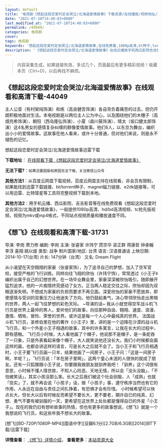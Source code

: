 ```yaml
---
layout: default
title: '电视剧《想起这段恋爱时定会哭泣/北海道爱情故事》下载资源/在线播放/视频地址/1080p/高清/蓝光'
date: "2021-07-10T14:40:03+0800"
last_modified_at: "2021-07-10T14:40:03+0800"
permalink: /44049/
categories: 电视剧
cover:
tags: 电视剧
keywords: '想起这段恋爱时定会哭泣/北海道爱情故事,在线免费看,1080p高清,bt种子,torrent,百度云盘,magnet,磁力链,迅雷下载资源'
description: '《想起这段恋爱时定会哭泣/北海道爱情故事》在线云播放手机西瓜影院吉吉影音免费看，1080p高清bd/hd未删减完整版和tc抢先枪版，mkv/mp4格式，附带bt/torrent种子、magnet/磁力链、百度云盘、网盘资源迅雷下载链接'
---
```


>内容采集生成，如果链接失效，多试几个，页面最后有更多精彩视频！收藏本页（Ctrl+D)，以后再找不麻烦。


## 《想起这段恋爱时定会哭泣/北海道爱情故事》在线观看和高清下载-44049

主人公音（有村架纯饰演）和练（高良健吾饰演）各自背负着痛苦的过去，但仍开朗积极地面对生活。本电视剧是以两位主人公为中心，以及围绕他们的木穗子（高畑充希饰演）、朝阳（西岛隆弘饰演）、小夏（森川葵饰演）、晴太（坂口健太郎饰演）这4名男女的感情复杂纠缠的群像爱情故事。他们6人，以东京为舞台，编织出小小的爱情故事。这故事在他人看来，或许十分普通，但对他们来说，则是永不褪色的记忆。<!---剧情end--->


想起这段恋爱时定会哭泣/北海道爱情故事迅雷下载

**下载地址**： [在线观看下载 《想起这段恋爱时定会哭泣/北海道爱情故事》](https://www.993dy.com//vod-detail-id-7899.html) 


**无法下载?**：`如果迅雷因版权原因无法下载，关注微信公众号 `

**其他方法1**：从百度云网盘下载视频，百度云网盘支持在线观看，非会员有限制，如果能找到迅雷下载链接、bt/torrent种子、magnet磁力链接、e2dk链接等，可以用迅雷、比特彗星等工具将完整视频下载到本地。

**其他方法2**：用手机云播、西瓜影院、吉吉影音等在线免费观看《想起这段恋爱时定会哭泣/北海道爱情故事》，一般提供1080p高清、hd/bd高清视频、tc抢先版视频，视频为mkv或mp4格式，不同站点视频质量和播放速度不同。


## 《想飞》在线观看和高清下载-31731

导演: 李岗 萧力修 编剧: 李岗 主演: 张睿家 许玮宁 庹宗华 梁正群 蒋康哲 钟承翰 李淳 喜翔 姚以缇 类型: 战争 制片国家/地区: 台湾 语言: 汉语普通话 上映日期: 2014-10-17(台湾) 片长: 147分钟（台湾） 又名: Dream Flight

从小渴望在天空翱翔的家豪（张睿家饰），为了追寻自己的梦想，加入了空军官校，接受严格的飞行训练。同样向往飞翔的欣怡（许玮宁饰），常常透过《小王子》编织出属于自己的幻想世界。在一场毕业舞会里，家豪深深被欣怡吸引，随即展开猛烈追求，他的一片痴情终究感动了女方。正当两人稳定交往之际，欣怡却因为双眼逐渐失明，不想成为家豪的负担而要求不再见面。深爱欣怡的家豪不愿放弃，即使感情与受训的双重压力让他迷失了方向，他仍鼓起勇气，决心带领欣怡走出黑暗的世界，两人一起飞往梦想的彩色天际。 ~导演的话~ 我从小就觉得空军战斗机飞行员是世界上最帅的男人，爱听他们的故事，向往那种自由、翱翔、速度、浪漫、激情、牺牲、冒险、荣誉的世界。或许这是每一个人心中最纯真的世界。 法国战斗机飞行员，圣修伯里在他的著作《小王子》里，讲的是一个迫降在沙漠的战斗机飞行员，和一个外星小王子相遇的故事，其中的许多寓言，让我在长大的过程中，颇有感触。 飞行员小时候，大人看他画了个帽子，他说那不是帽子，是一条蛇吞了一只象，只是外表看起来像个帽子，大人就笑说他还没长大。我们小时候都会画这样的画，也都会讲这样的语言，可是长大之后就不会了。当小王子和飞行员相遇时，小王子要飞行员画一只羊，结果他画了一间房子，小王子问：「这是一间房子啊，羊呢？」，飞行员说：「羊在房子里啊」，这两个童心未泯的人很快的就成了朋友。还有一只狐狸跟小王子说，你要跟我做朋友就驯养我吧！「驯养」这个词很有意思，小时候不懂人情世故，不知人心险恶、天地无情，所以会「没头没脑」、「不怕被笑话」，其实小孩没那么笨。长大之后我们被这个社会驯服，人「成熟」也就「现实」了，就不再会说「小孩子」话，做「小孩子」事，遵守秩序当然也有它的作用，人永远在自由与责任之间扎挣着，有恐惧才会有珍惜。 小时候希望可以快点长大，但长大以后有时候反而希望不要长大，更不要老，期许自已的纯真、幻想、勇气不要有被驯服的一天，更希望在这世界上处处都是懂得自已的外星「小王子」。现在的我仍旧有想听故事的热情，但也有更多的故事想说，《想飞》就是一个我想说的飞行员，和这些年我不想长大的故事。


[想飞][BD-720P/1080P-MP4][国语中字][豆瓣6.1分][2.7GB/6.3GB][2014][BT下载/迅雷下载]

**详情查看**： [《想飞》详情介绍](/movie/31731/)， **查看更多**：[本站资源大全](/movie/t/all/)

